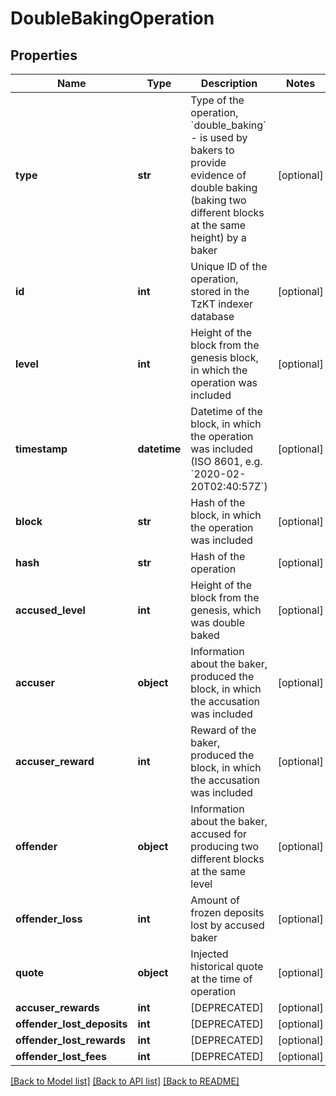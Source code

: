 # DoubleBakingOperation

## Properties
Name | Type | Description | Notes
------------ | ------------- | ------------- | -------------
**type** | **str** | Type of the operation, &#x60;double_baking&#x60; - is used by bakers to provide evidence of double baking (baking two different blocks at the same height) by a baker | [optional] 
**id** | **int** | Unique ID of the operation, stored in the TzKT indexer database | [optional] 
**level** | **int** | Height of the block from the genesis block, in which the operation was included | [optional] 
**timestamp** | **datetime** | Datetime of the block, in which the operation was included (ISO 8601, e.g. &#x60;2020-02-20T02:40:57Z&#x60;) | [optional] 
**block** | **str** | Hash of the block, in which the operation was included | [optional] 
**hash** | **str** | Hash of the operation | [optional] 
**accused_level** | **int** | Height of the block from the genesis, which was double baked | [optional] 
**accuser** | **object** | Information about the baker, produced the block, in which the accusation was included | [optional] 
**accuser_reward** | **int** | Reward of the baker, produced the block, in which the accusation was included | [optional] 
**offender** | **object** | Information about the baker, accused for producing two different blocks at the same level | [optional] 
**offender_loss** | **int** | Amount of frozen deposits lost by accused baker | [optional] 
**quote** | **object** | Injected historical quote at the time of operation | [optional] 
**accuser_rewards** | **int** | [DEPRECATED] | [optional] 
**offender_lost_deposits** | **int** | [DEPRECATED] | [optional] 
**offender_lost_rewards** | **int** | [DEPRECATED] | [optional] 
**offender_lost_fees** | **int** | [DEPRECATED] | [optional] 

[[Back to Model list]](../README.md#documentation-for-models) [[Back to API list]](../README.md#documentation-for-api-endpoints) [[Back to README]](../README.md)

